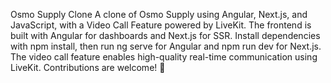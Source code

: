 Osmo Supply Clone
A clone of Osmo Supply using Angular, Next.js, and JavaScript, with a Video Call Feature powered by LiveKit. The frontend is built with Angular for dashboards and Next.js for SSR. Install dependencies with npm install, then run ng serve for Angular and npm run dev for Next.js. The video call feature enables high-quality real-time communication using LiveKit. Contributions are welcome! 🚀
